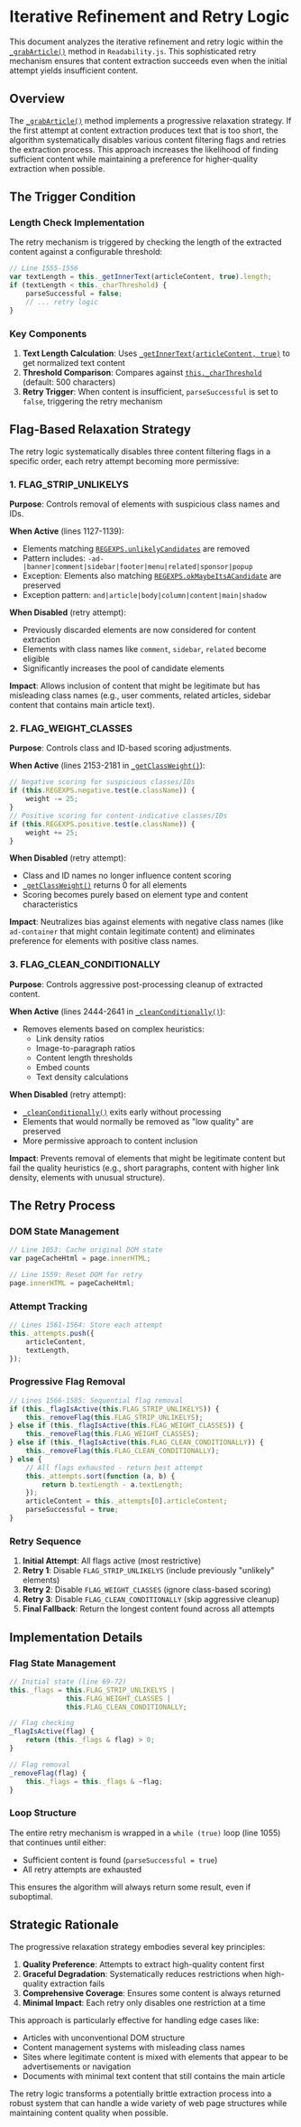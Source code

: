 # Iterative Refinement and Retry Logic

This document analyzes the iterative refinement and retry logic within the [`_grabArticle()`](../../Readability.js:1041) method in `Readability.js`. This sophisticated retry mechanism ensures that content extraction succeeds even when the initial attempt yields insufficient content.

## Overview

The [`_grabArticle()`](../../Readability.js:1041) method implements a progressive relaxation strategy. If the first attempt at content extraction produces text that is too short, the algorithm systematically disables various content filtering flags and retries the extraction process. This approach increases the likelihood of finding sufficient content while maintaining a preference for higher-quality extraction when possible.

## The Trigger Condition

### Length Check Implementation

The retry mechanism is triggered by checking the length of the extracted content against a configurable threshold:

```javascript
// Line 1555-1556
var textLength = this._getInnerText(articleContent, true).length;
if (textLength < this._charThreshold) {
    parseSuccessful = false;
    // ... retry logic
}
```

### Key Components

1. **Text Length Calculation**: Uses [`_getInnerText(articleContent, true)`](../../Readability.js:2068) to get normalized text content
2. **Threshold Comparison**: Compares against [`this._charThreshold`](../../Readability.js:54) (default: 500 characters)
3. **Retry Trigger**: When content is insufficient, `parseSuccessful` is set to `false`, triggering the retry mechanism

## Flag-Based Relaxation Strategy

The retry logic systematically disables three content filtering flags in a specific order, each retry attempt becoming more permissive:

### 1. FLAG_STRIP_UNLIKELYS

**Purpose**: Controls removal of elements with suspicious class names and IDs.

**When Active** (lines 1127-1139):
- Elements matching [`REGEXPS.unlikelyCandidates`](../../Readability.js:140) are removed
- Pattern includes: `-ad-|banner|comment|sidebar|footer|menu|related|sponsor|popup`
- Exception: Elements also matching [`REGEXPS.okMaybeItsACandidate`](../../Readability.js:142) are preserved
- Exception pattern: `and|article|body|column|content|main|shadow`

**When Disabled** (retry attempt):
- Previously discarded elements are now considered for content extraction
- Elements with class names like `comment`, `sidebar`, `related` become eligible
- Significantly increases the pool of candidate elements

**Impact**: Allows inclusion of content that might be legitimate but has misleading class names (e.g., user comments, related articles, sidebar content that contains main article text).

### 2. FLAG_WEIGHT_CLASSES

**Purpose**: Controls class and ID-based scoring adjustments.

**When Active** (lines 2153-2181 in [`_getClassWeight()`](../../Readability.js:2152)):
```javascript
// Negative scoring for suspicious classes/IDs
if (this.REGEXPS.negative.test(e.className)) {
    weight -= 25;
}
// Positive scoring for content-indicative classes/IDs
if (this.REGEXPS.positive.test(e.className)) {
    weight += 25;
}
```

**When Disabled** (retry attempt):
- Class and ID names no longer influence content scoring
- [`_getClassWeight()`](../../Readability.js:2152) returns 0 for all elements
- Scoring becomes purely based on element type and content characteristics

**Impact**: Neutralizes bias against elements with negative class names (like `ad-container` that might contain legitimate content) and eliminates preference for elements with positive class names.

### 3. FLAG_CLEAN_CONDITIONALLY

**Purpose**: Controls aggressive post-processing cleanup of extracted content.

**When Active** (lines 2444-2641 in [`_cleanConditionally()`](../../Readability.js:2444)):
- Removes elements based on complex heuristics:
  - Link density ratios
  - Image-to-paragraph ratios
  - Content length thresholds
  - Embed counts
  - Text density calculations

**When Disabled** (retry attempt):
- [`_cleanConditionally()`](../../Readability.js:2444) exits early without processing
- Elements that would normally be removed as "low quality" are preserved
- More permissive approach to content inclusion

**Impact**: Prevents removal of elements that might be legitimate content but fail the quality heuristics (e.g., short paragraphs, content with higher link density, elements with unusual structure).

## The Retry Process

### DOM State Management

```javascript
// Line 1053: Cache original DOM state
var pageCacheHtml = page.innerHTML;

// Line 1559: Reset DOM for retry
page.innerHTML = pageCacheHtml;
```

### Attempt Tracking

```javascript
// Lines 1561-1564: Store each attempt
this._attempts.push({
    articleContent,
    textLength,
});
```

### Progressive Flag Removal

```javascript
// Lines 1566-1585: Sequential flag removal
if (this._flagIsActive(this.FLAG_STRIP_UNLIKELYS)) {
    this._removeFlag(this.FLAG_STRIP_UNLIKELYS);
} else if (this._flagIsActive(this.FLAG_WEIGHT_CLASSES)) {
    this._removeFlag(this.FLAG_WEIGHT_CLASSES);
} else if (this._flagIsActive(this.FLAG_CLEAN_CONDITIONALLY)) {
    this._removeFlag(this.FLAG_CLEAN_CONDITIONALLY);
} else {
    // All flags exhausted - return best attempt
    this._attempts.sort(function (a, b) {
        return b.textLength - a.textLength;
    });
    articleContent = this._attempts[0].articleContent;
    parseSuccessful = true;
}
```

### Retry Sequence

1. **Initial Attempt**: All flags active (most restrictive)
2. **Retry 1**: Disable `FLAG_STRIP_UNLIKELYS` (include previously "unlikely" elements)
3. **Retry 2**: Disable `FLAG_WEIGHT_CLASSES` (ignore class-based scoring)
4. **Retry 3**: Disable `FLAG_CLEAN_CONDITIONALLY` (skip aggressive cleanup)
5. **Final Fallback**: Return the longest content found across all attempts

## Implementation Details

### Flag State Management

```javascript
// Initial state (line 69-72)
this._flags = this.FLAG_STRIP_UNLIKELYS |
              this.FLAG_WEIGHT_CLASSES |
              this.FLAG_CLEAN_CONDITIONALLY;

// Flag checking
_flagIsActive(flag) {
    return (this._flags & flag) > 0;
}

// Flag removal
_removeFlag(flag) {
    this._flags = this._flags & ~flag;
}
```

### Loop Structure

The entire retry mechanism is wrapped in a `while (true)` loop (line 1055) that continues until either:
- Sufficient content is found (`parseSuccessful = true`)
- All retry attempts are exhausted

This ensures the algorithm will always return some result, even if suboptimal.

## Strategic Rationale

The progressive relaxation strategy embodies several key principles:

1. **Quality Preference**: Attempts to extract high-quality content first
2. **Graceful Degradation**: Systematically reduces restrictions when high-quality extraction fails
3. **Comprehensive Coverage**: Ensures some content is always returned
4. **Minimal Impact**: Each retry only disables one restriction at a time

This approach is particularly effective for handling edge cases like:
- Articles with unconventional DOM structure
- Content management systems with misleading class names
- Sites where legitimate content is mixed with elements that appear to be advertisements or navigation
- Documents with minimal text content that still contains the main article

The retry logic transforms a potentially brittle extraction process into a robust system that can handle a wide variety of web page structures while maintaining content quality when possible.

